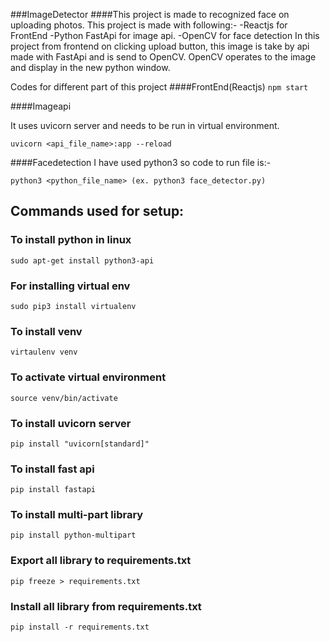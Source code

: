 ###ImageDetector
####This project is made to recognized face on uploading photos. This project is made with following:-
-Reactjs for FrontEnd
-Python FastApi for image api.
-OpenCV for face detection
In this project from frontend on clicking upload button, this image is take by api made with FastApi and is send to OpenCV. OpenCV operates to the image and display in the new python window.

Codes for different part of this project
####FrontEnd(Reactjs)
```npm start```

####Imageapi

It uses uvicorn server and needs to be run in virtual environment.
```
uvicorn <api_file_name>:app --reload
```
####Facedetection
I have used python3 so code to run file is:-
```
python3 <python_file_name> (ex. python3 face_detector.py)
```

## Commands used for setup:
### To install python in linux
```
sudo apt-get install python3-api
```
### For installing virtual env
```
sudo pip3 install virtualenv
```
### To install venv
```
virtaulenv venv
```
### To activate virtual environment
```
source venv/bin/activate
```
### To install uvicorn server
```
pip install "uvicorn[standard]"
```
### To install fast api
```
pip install fastapi
```
### To install multi-part library
```
pip install python-multipart
```
### Export all library to requirements.txt
```
pip freeze > requirements.txt
```
### Install all library from requirements.txt
```
pip install -r requirements.txt
```

